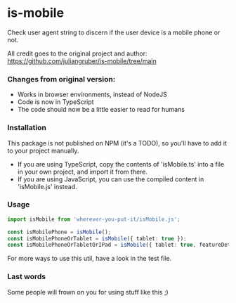 # is-mobile
Check user agent string to discern if the user device is a mobile phone or not.

All credit goes to the original project and author:
https://github.com/juliangruber/is-mobile/tree/main

### Changes from original version:
- Works in browser environments, instead of NodeJS
- Code is now in TypeScript
- The code should now be a little easier to read for humans

### Installation

This package is not published on NPM (it's a TODO), so you'll have to add it to your project manually.
- If you are using TypeScript, copy the contents of 'isMobile.ts' into a file in your own project, and import it from there.
- If you are using JavaScript, you can use the compiled content in 'isMobile.js' instead.

### Usage

```ts
import isMobile from 'wherever-you-put-it/isMobile.js';

const isMobilePhone = isMobile();
const isMobilePhoneOrTablet = isMobile({ tablet: true });
const isMobilePhoneOrTabletOrIPad = isMobile({ tablet: true, featureDetect: true });
```

For more ways to use this util, have a look in the test file.

### Last words

Some people will frown on you for using stuff like this ;)
